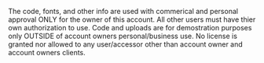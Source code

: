 The code, fonts, and other info are used with commerical and personal approval ONLY for the owner of this account. 
All other users must have thier own authorization to use. 
Code and uploads are for demostration purposes only OUTSIDE of account owners personal/business use.
No license is granted nor allowed to any user/accessor other than account owner and account owners clients.
